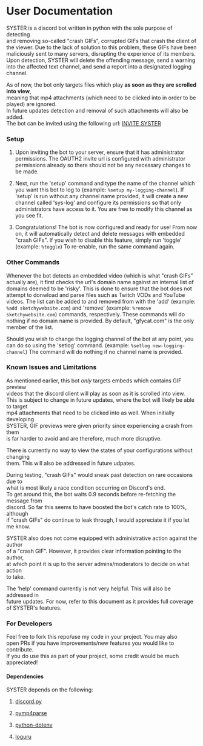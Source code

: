 # User Documentation
SYSTER is a discord bot written in python with the sole purpose of detecting  
and removing so-called "crash GIFs", corrupted GIFs that crash the client of
the viewer. Due to the lack of solution to this problem, these GIFs have been
maliciously sent to many servers, disrupting the experience of its members.
Upon detection, SYSTER will delete the offending message, send a warning into
the affected text channel, and send a report into a designated logging channel. 

As of now, the bot only targets files which play **as soon as they are scrolled into view**,  
meaning that mp4 attachments (which need to be clicked into in order to be played) are ignored.  
In future updates detection and removal of such attachments will also be added.  
The bot can be invited using the following url: [INVITE SYSTER](https://discord.com/api/oauth2/authorize?client_id=838251109055332382&permissions=8&scope=bot)

### Setup
1. Upon inviting the bot to your server, ensure that it has administrator permissions. The OAUTH2 invite url is configured with administrator permissions already so there should not be any necessary changes to be made.

1. Next, run the 'setup' command and type the name of the channel which you want this bot to log to (example: `%setup my-logging-channel`). If 'setup' is run without any channel name provided, it will create a new channel called 'sys-log' and configure its permissions so that only administrators have access to it. You are free to modify this channel as you see fit.

1. Congratulations! The bot is now configured and ready for use! From now on, it will automatically detect and delete messages with embedded "crash GIFs". If you wish to disable this feature, simply run 'toggle' (example: `%toggle`)  To re-enable, run the same command again.

### Other Commands
Whenever the bot detects an embedded video (which is what "crash GIFs" actually are), it first checks the url's domain name against an internal list of domains deemed to be 'risky'. This is done to ensure that the bot does not attempt to donwload and parse files such as Twitch VODs and YouTube videos. The list can be added to and removed from with the 'add' (example: `%add sketchywebsite.com`) and 'remove' (example: `%remove sketchywebsite.com`) commands, respectively. These commands will do nothing if no domain name is provided. By default, "gfycat.com" is the only member of the list.

Should you wish to change the logging channel of the bot at any point, you can do so using the 'setlog' command. (example: `%setlog new-logging-channel`) The command will do nothing if no channel name is provided.


### Known Issues and Limitations
As mentioned earlier, this bot *only* targets embeds which contains GIF preview  
videos that the discord client will play as soon as it is scrolled into view.  
This is subject to change in future updates, where the bot will likely be able to target  
mp4 attachments that need to be clicked into as well. When initially developing  
SYSTER, GIF previews were given priority since experiencing a crash from them  
is far harder to avoid and are therefore, much more disruptive.

There is currently no way to view the states of your configurations without changing  
them. This will also be addressed in future udpates.

During testing, "crash GIFs" would sneak past detection on rare occasions due to  
what is most likely a race condition occurring on Discord's end.  
To get around this, the bot waits 0.9 seconds before re-fetching the message from  
discord. So far this seems to have boosted the bot's catch rate to 100%, although  
if "crash GIFs" do continue to leak through, I would appreciate it if you let me know.

SYSTER also does not come equipped with administrative action against the author  
of a "crash GIF". However, it provides clear information pointing to the author,  
at which point it is up to the server admins/moderators to decide on what action  
to take.

The 'help' command currently is not very helpful. This will also be addressed in  
future updates. For now, refer to this document as it provides full coverage  
of SYSTER's features.

### For Developers
Feel free to fork this repo/use my code in your project. You may also  
open PRs if you have improvements/new features you would like to contribute.  
If you do use this as part of your project, some credit would be much appreciated!

#### Dependencies
SYSTER depends on the following:  
1. [discord.py](https://pypi.org/project/discord.py/)

1. [pymp4parse](https://pypi.org/project/pymp4parse/)

1. [python-dotenv](https://pypi.org/project/python-dotenv/)

1. [loguru](https://pypi.org/project/loguru/)
